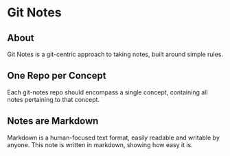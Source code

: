 # Git Notes

## About
Git Notes is a git-centric approach to taking notes, built around simple rules.

## One Repo per Concept
Each git-notes repo should encompass a single concept, containing all notes pertaining to that concept.

## Notes are Markdown
Markdown is a human-focused text format, easily readable and writable by anyone. This note is written in markdown, showing how easy it is.
